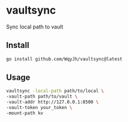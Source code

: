 # vaultsync

Sync local path to vault

## Install

```bash
go install github.com/WqyJh/vaultsync@latest
```

## Usage

```bash
vaultsync -local-path path/to/local \
-vault-path path/to/vault \
-vault-addr http://127.0.0.1:8500 \
-vault-token your_token \
-mount-path kv
```
